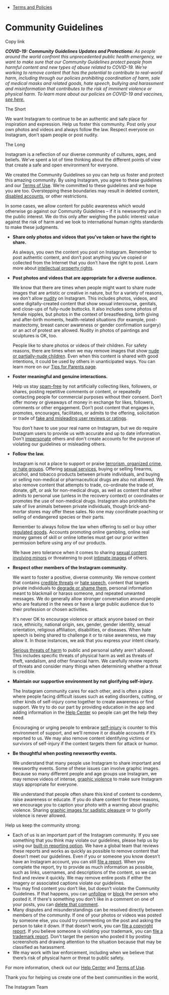 *   [Terms and Policies](https://help.instagram.com/1417489251945243/?helpref=breadcrumb)

Community Guidelines
====================

Copy link

_**COVID-19: Community Guidelines Updates and Protections:** As people around the world confront this unprecedented public health emergency, we want to make sure that our Community Guidelines protect people from harmful content and new types of abuse related to COVID-19. We’re working to remove content that has the potential to contribute to real-world harm, including through our policies prohibiting coordination of harm, sale of medical masks and related goods, hate speech, bullying and harassment and misinformation that contributes to the risk of imminent violence or physical harm. To learn more about our policies on COVID-19 and vaccines, [see here.](https://help.instagram.com/697825587576762?helpref=faq_content)_

The Short

We want Instagram to continue to be an authentic and safe place for inspiration and expression. Help us foster this community. Post only your own photos and videos and always follow the law. Respect everyone on Instagram, don’t spam people or post nudity.

The Long

Instagram is a reflection of our diverse community of cultures, ages, and beliefs. We’ve spent a lot of time thinking about the different points of view that create a safe and open environment for everyone.

We created the Community Guidelines so you can help us foster and protect this amazing community. By using Instagram, you agree to these guidelines and our [Terms of Use](https://www.instagram.com/legal/terms). We’re committed to these guidelines and we hope you are too. Overstepping these boundaries may result in deleted content, [disabled accounts](https://help.instagram.com/366993040048856?helpref=faq_content), or other restrictions.

In some cases, we allow content for public awareness which would otherwise go against our Community Guidelines – if it is newsworthy and in the public interest. We do this only after weighing the public interest value against the risk of harm and we look to international human rights standards to make these judgments.

*   **Share only photos and videos that you’ve taken or have the right to share.**
    
    As always, you own the content you post on Instagram. Remember to post authentic content, and don’t post anything you’ve copied or collected from the Internet that you don’t have the right to post. Learn more about [intellectual property rights](https://help.instagram.com/126382350847838?helpref=faq_content).
    
*   **Post photos and videos that are appropriate for a diverse audience.**
    
    We know that there are times when people might want to share nude images that are artistic or creative in nature, but for a variety of reasons, we don’t allow [nudity](https://l.instagram.com/?u=https%3A%2F%2Fwww.facebook.com%2Fcommunitystandards%2Fadult_nudity_sexual_activity&e=AT0FuKrTvmt5vm0pHX_adrWxKokqFKOrHHZQpXIYgFEcf1WT6GDNEy4Ve3Y4VPyQ5FJqF__0najUJ407B_G-Be_rjF0raok_hoEFOpXBKTNKfxNmaRJDwIIhF08qtoGLqcbc-rdQl_t6lQeukDjQfQ) on Instagram. This includes photos, videos, and some digitally-created content that show sexual intercourse, genitals, and close-ups of fully-nude buttocks. It also includes some photos of female nipples, but photos in the context of breastfeeding, birth giving and after-birth moments, health-related situations (for example, post-mastectomy, breast cancer awareness or gender confirmation surgery) or an act of protest are allowed. Nudity in photos of paintings and sculptures is OK, too.
    
    People like to share photos or videos of their children. For safety reasons, there are times when we may remove images that show [nude or partially-nude children](https://l.instagram.com/?u=https%3A%2F%2Fwww.facebook.com%2Fcommunitystandards%2Fchild_nudity_sexual_exploitation&e=AT0FuKrTvmt5vm0pHX_adrWxKokqFKOrHHZQpXIYgFEcf1WT6GDNEy4Ve3Y4VPyQ5FJqF__0najUJ407B_G-Be_rjF0raok_hoEFOpXBKTNKfxNmaRJDwIIhF08qtoGLqcbc-rdQl_t6lQeukDjQfQ). Even when this content is shared with good intentions, it could be used by others in unanticipated ways. You can learn more on our [Tips for Parents page](https://help.instagram.com/154475974694511/?helpref=faq_content).
    
*   **Foster meaningful and genuine interactions.**
    
    Help us stay [spam-free](https://l.instagram.com/?u=https%3A%2F%2Fwww.facebook.com%2Fcommunitystandards%2Fspam&e=AT0FuKrTvmt5vm0pHX_adrWxKokqFKOrHHZQpXIYgFEcf1WT6GDNEy4Ve3Y4VPyQ5FJqF__0najUJ407B_G-Be_rjF0raok_hoEFOpXBKTNKfxNmaRJDwIIhF08qtoGLqcbc-rdQl_t6lQeukDjQfQ) by not artificially collecting likes, followers, or shares, posting repetitive comments or content, or repeatedly contacting people for commercial purposes without their consent. Don’t offer money or giveaways of money in exchange for likes, followers, comments or other engagement. Don’t post content that engages in, promotes, encourages, facilitates, or admits to the offering, solicitation or trade of [fake and misleading user reviews or ratings](https://l.instagram.com/?u=https%3A%2F%2Fwww.facebook.com%2Fcommunitystandards%2Ffraud_deception&e=AT0FuKrTvmt5vm0pHX_adrWxKokqFKOrHHZQpXIYgFEcf1WT6GDNEy4Ve3Y4VPyQ5FJqF__0najUJ407B_G-Be_rjF0raok_hoEFOpXBKTNKfxNmaRJDwIIhF08qtoGLqcbc-rdQl_t6lQeukDjQfQ).
    
    You don’t have to use your real name on Instagram, but we do require Instagram users to provide us with accurate and up to date information. Don't [impersonate](https://l.instagram.com/?u=https%3A%2F%2Fwww.facebook.com%2Fcommunitystandards%2Fmisrepresentation&e=AT0FuKrTvmt5vm0pHX_adrWxKokqFKOrHHZQpXIYgFEcf1WT6GDNEy4Ve3Y4VPyQ5FJqF__0najUJ407B_G-Be_rjF0raok_hoEFOpXBKTNKfxNmaRJDwIIhF08qtoGLqcbc-rdQl_t6lQeukDjQfQ) others and don't create accounts for the purpose of violating our guidelines or misleading others.
    
*   **Follow the law.**
    
    Instagram is not a place to support or praise [terrorism, organized crime, or hate groups](https://l.instagram.com/?u=https%3A%2F%2Fwww.facebook.com%2Fcommunitystandards%2Fdangerous_individuals_organizations&e=AT0FuKrTvmt5vm0pHX_adrWxKokqFKOrHHZQpXIYgFEcf1WT6GDNEy4Ve3Y4VPyQ5FJqF__0najUJ407B_G-Be_rjF0raok_hoEFOpXBKTNKfxNmaRJDwIIhF08qtoGLqcbc-rdQl_t6lQeukDjQfQ). Offering [sexual services](https://l.instagram.com/?u=https%3A%2F%2Fwww.facebook.com%2Fcommunitystandards%2Fsexual_solicitation&e=AT0FuKrTvmt5vm0pHX_adrWxKokqFKOrHHZQpXIYgFEcf1WT6GDNEy4Ve3Y4VPyQ5FJqF__0najUJ407B_G-Be_rjF0raok_hoEFOpXBKTNKfxNmaRJDwIIhF08qtoGLqcbc-rdQl_t6lQeukDjQfQ), buying or selling firearms, alcohol, and tobacco products between private individuals, and buying or selling non-medical or pharmaceutical drugs are also not allowed. We also remove content that attempts to trade, co-ordinate the trade of, donate, gift, or ask for non-medical drugs, as well as content that either admits to personal use (unless in the recovery context) or coordinates or promotes the use of non-medical drugs. Instagram also prohibits the sale of live animals between private individuals, though brick-and-mortar stores may offer these sales. No one may coordinate poaching or selling of endangered species or their parts.
    
    Remember to always follow the law when offering to sell or buy other [regulated goods](https://l.instagram.com/?u=https%3A%2F%2Fwww.facebook.com%2Fcommunitystandards%2Fregulated_goods&e=AT0FuKrTvmt5vm0pHX_adrWxKokqFKOrHHZQpXIYgFEcf1WT6GDNEy4Ve3Y4VPyQ5FJqF__0najUJ407B_G-Be_rjF0raok_hoEFOpXBKTNKfxNmaRJDwIIhF08qtoGLqcbc-rdQl_t6lQeukDjQfQ). Accounts promoting online gambling, online real money games of skill or online lotteries must get our prior written permission before using any of our products.
    
    We have zero tolerance when it comes to sharing [sexual content involving minors](https://l.instagram.com/?u=https%3A%2F%2Fwww.facebook.com%2Fcommunitystandards%2Fchild_nudity_sexual_exploitation&e=AT0FuKrTvmt5vm0pHX_adrWxKokqFKOrHHZQpXIYgFEcf1WT6GDNEy4Ve3Y4VPyQ5FJqF__0najUJ407B_G-Be_rjF0raok_hoEFOpXBKTNKfxNmaRJDwIIhF08qtoGLqcbc-rdQl_t6lQeukDjQfQ) or threatening to post [intimate images](https://l.instagram.com/?u=https%3A%2F%2Fwww.facebook.com%2Fcommunitystandards%2Fsexual_exploitation_adults&e=AT0FuKrTvmt5vm0pHX_adrWxKokqFKOrHHZQpXIYgFEcf1WT6GDNEy4Ve3Y4VPyQ5FJqF__0najUJ407B_G-Be_rjF0raok_hoEFOpXBKTNKfxNmaRJDwIIhF08qtoGLqcbc-rdQl_t6lQeukDjQfQ) of others.
    
*   **Respect other members of the Instagram community.**
    
    We want to foster a positive, diverse community. We remove content that contains [credible threats](https://l.instagram.com/?u=https%3A%2F%2Fwww.facebook.com%2Fcommunitystandards%2Fcredible_violence&e=AT0FuKrTvmt5vm0pHX_adrWxKokqFKOrHHZQpXIYgFEcf1WT6GDNEy4Ve3Y4VPyQ5FJqF__0najUJ407B_G-Be_rjF0raok_hoEFOpXBKTNKfxNmaRJDwIIhF08qtoGLqcbc-rdQl_t6lQeukDjQfQ) or [hate speech](https://l.instagram.com/?u=https%3A%2F%2Fwww.facebook.com%2Fcommunitystandards%2Fhate_speech&e=AT0FuKrTvmt5vm0pHX_adrWxKokqFKOrHHZQpXIYgFEcf1WT6GDNEy4Ve3Y4VPyQ5FJqF__0najUJ407B_G-Be_rjF0raok_hoEFOpXBKTNKfxNmaRJDwIIhF08qtoGLqcbc-rdQl_t6lQeukDjQfQ), content that targets private individuals to [degrade or shame them](https://l.instagram.com/?u=https%3A%2F%2Fwww.facebook.com%2Fcommunitystandards%2Fbullying&e=AT0FuKrTvmt5vm0pHX_adrWxKokqFKOrHHZQpXIYgFEcf1WT6GDNEy4Ve3Y4VPyQ5FJqF__0najUJ407B_G-Be_rjF0raok_hoEFOpXBKTNKfxNmaRJDwIIhF08qtoGLqcbc-rdQl_t6lQeukDjQfQ), personal information meant to blackmail or harass someone, and repeated unwanted messages. We do generally allow stronger conversation around people who are featured in the news or have a large public audience due to their profession or chosen activities.
    
    It's never OK to encourage violence or attack anyone based on their race, ethnicity, national origin, sex, gender, gender identity, sexual orientation, religious affiliation, disabilities, or diseases. When hate speech is being shared to challenge it or to raise awareness, we may allow it. In those instances, we ask that you express your intent clearly.
    
    [Serious threats of harm](https://l.instagram.com/?u=https%3A%2F%2Fwww.facebook.com%2Fcommunitystandards%2Fcredible_violence&e=AT0FuKrTvmt5vm0pHX_adrWxKokqFKOrHHZQpXIYgFEcf1WT6GDNEy4Ve3Y4VPyQ5FJqF__0najUJ407B_G-Be_rjF0raok_hoEFOpXBKTNKfxNmaRJDwIIhF08qtoGLqcbc-rdQl_t6lQeukDjQfQ) to public and personal safety aren't allowed. This includes specific threats of physical harm as well as threats of theft, vandalism, and other financial harm. We carefully review reports of threats and consider many things when determining whether a threat is credible.
    
*   **Maintain our supportive environment by not glorifying self-injury.**
    
    The Instagram community cares for each other, and is often a place where people facing difficult issues such as eating disorders, cutting, or other kinds of self-injury come together to create awareness or find support. We try to do our part by providing education in the app and adding information in the [Help Center](https://help.instagram.com/) so people can get the help they need.
    
    Encouraging or urging people to embrace [self-injury](https://l.instagram.com/?u=https%3A%2F%2Fwww.facebook.com%2Fcommunitystandards%2Fsuicide_self_injury_violence&e=AT0FuKrTvmt5vm0pHX_adrWxKokqFKOrHHZQpXIYgFEcf1WT6GDNEy4Ve3Y4VPyQ5FJqF__0najUJ407B_G-Be_rjF0raok_hoEFOpXBKTNKfxNmaRJDwIIhF08qtoGLqcbc-rdQl_t6lQeukDjQfQ) is counter to this environment of support, and we’ll remove it or disable accounts if it’s reported to us. We may also remove content identifying victims or survivors of self-injury if the content targets them for attack or humor.
    
*   **Be thoughtful when posting newsworthy events.**
    
    We understand that many people use Instagram to share important and newsworthy events. Some of these issues can involve graphic images. Because so many different people and age groups use Instagram, we may remove videos of intense, [graphic violence](https://l.instagram.com/?u=https%3A%2F%2Fwww.facebook.com%2Fcommunitystandards%2Fgraphic_violence&e=AT0FuKrTvmt5vm0pHX_adrWxKokqFKOrHHZQpXIYgFEcf1WT6GDNEy4Ve3Y4VPyQ5FJqF__0najUJ407B_G-Be_rjF0raok_hoEFOpXBKTNKfxNmaRJDwIIhF08qtoGLqcbc-rdQl_t6lQeukDjQfQ) to make sure Instagram stays appropriate for everyone.
    
    We understand that people often share this kind of content to condemn, raise awareness or educate. If you do share content for these reasons, we encourage you to caption your photo with a warning about graphic violence. Sharing [graphic images for sadistic pleasure](https://l.instagram.com/?u=https%3A%2F%2Fwww.facebook.com%2Fcommunitystandards%2Fcruel_insensitive&e=AT0FuKrTvmt5vm0pHX_adrWxKokqFKOrHHZQpXIYgFEcf1WT6GDNEy4Ve3Y4VPyQ5FJqF__0najUJ407B_G-Be_rjF0raok_hoEFOpXBKTNKfxNmaRJDwIIhF08qtoGLqcbc-rdQl_t6lQeukDjQfQ) or to glorify violence is never allowed.
    

Help us keep the community strong:

*   Each of us is an important part of the Instagram community. If you see something that you think may violate our guidelines, please help us by using our [built-in reporting option](https://help.instagram.com/165828726894770?helpref=faq_content). We have a global team that reviews these reports and works as quickly as possible to remove content that doesn’t meet our guidelines. Even if you or someone you know doesn’t have an Instagram account, you can still [file a report](https://help.instagram.com/contact/383679321740945). When you complete the report, try to provide as much information as possible, such as links, usernames, and descriptions of the content, so we can find and review it quickly. We may remove entire posts if either the imagery or associated captions violate our guidelines.
*   You may find content you don’t like, but doesn’t violate the Community Guidelines. If that happens, you can [unfollow](https://help.instagram.com/286340048138725?helpref=faq_content) or [block](https://help.instagram.com/426700567389543/?helpref=faq_content) the person who posted it. If there's something you don't like in a comment on one of your posts, you can [delete that comment](https://help.instagram.com/289098941190483?helpref=faq_content).
*   Many disputes and misunderstandings can be resolved directly between members of the community. If one of your photos or videos was posted by someone else, you could try commenting on the post and asking the person to take it down. If that doesn’t work, you can [file a copyright report](https://help.instagram.com/126382350847838?helpref=faq_content). If you believe someone is violating your trademark, you can [file a trademark report](https://help.instagram.com/222826637847963?helpref=faq_content). Don't target the person who posted it by posting screenshots and drawing attention to the situation because that may be classified as harassment.
*   We may work with law enforcement, including when we believe that there’s risk of physical harm or threat to public safety.

For more information, check out our [Help Center](https://help.instagram.com/) and [Terms of Use](https://l.instagram.com/?u=http%3A%2F%2Finstagram.com%2Flegal%2Fterms%2F%23&e=AT0FuKrTvmt5vm0pHX_adrWxKokqFKOrHHZQpXIYgFEcf1WT6GDNEy4Ve3Y4VPyQ5FJqF__0najUJ407B_G-Be_rjF0raok_hoEFOpXBKTNKfxNmaRJDwIIhF08qtoGLqcbc-rdQl_t6lQeukDjQfQ).

Thank you for helping us create one of the best communities in the world,

The Instagram Team